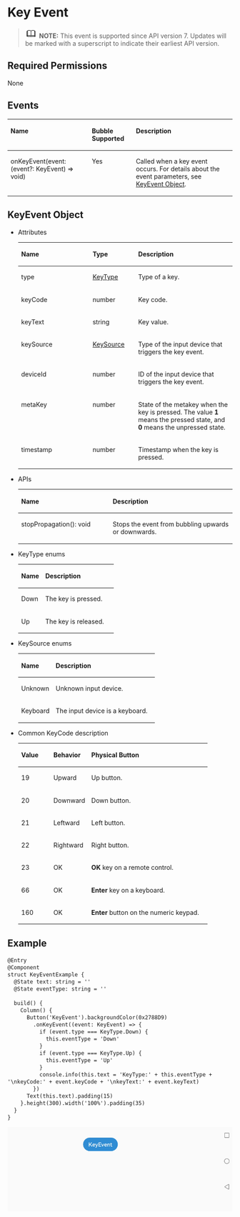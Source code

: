 # Key Event<a name="EN-US_TOPIC_0000001192915122"></a>

>![](../../public_sys-resources/icon-note.gif) **NOTE:** 
>This event is supported since API version 7. Updates will be marked with a superscript to indicate their earliest API version.

## Required Permissions<a name="section781125411508"></a>

None

## Events<a name="section2158223135910"></a>

<a name="table1721263545919"></a>
<table><thead align="left"><tr id="row1021273545912"><th class="cellrowborder" colspan="2" valign="top" id="mcps1.1.5.1.1"><p id="p8212635135919"><a name="p8212635135919"></a><a name="p8212635135919"></a>Name</p>
</th>
<th class="cellrowborder" valign="top" id="mcps1.1.5.1.2"><p id="p1321253510597"><a name="p1321253510597"></a><a name="p1321253510597"></a>Bubble Supported</p>
</th>
<th class="cellrowborder" valign="top" id="mcps1.1.5.1.3"><p id="p1421211354599"><a name="p1421211354599"></a><a name="p1421211354599"></a>Description</p>
</th>
</tr>
</thead>
<tbody><tr id="row112122035115916"><td class="cellrowborder" colspan="2" valign="top" headers="mcps1.1.5.1.1 "><p id="p1221214357594"><a name="p1221214357594"></a><a name="p1221214357594"></a>onKeyEvent(event: (event?: KeyEvent) =&gt; void)</p>
</td>
<td class="cellrowborder" valign="top" headers="mcps1.1.5.1.2 "><p id="p102121035145917"><a name="p102121035145917"></a><a name="p102121035145917"></a>Yes</p>
</td>
<td class="cellrowborder" valign="top" headers="mcps1.1.5.1.3 "><p id="p22121535105920"><a name="p22121535105920"></a><a name="p22121535105920"></a>Called when a key event occurs. For details about the event parameters, see <a href="#section3668926124018">KeyEvent Object</a>.</p>
</td>
</tr>
</tbody>
</table>

## KeyEvent Object<a name="section3668926124018"></a>

-   Attributes

    <a name="table53243322214"></a>
    <table><thead align="left"><tr id="row832453172215"><th class="cellrowborder" valign="top" width="33.29332933293329%" id="mcps1.1.4.1.1"><p id="p113242319226"><a name="p113242319226"></a><a name="p113242319226"></a>Name</p>
    </th>
    <th class="cellrowborder" valign="top" width="21.26212621262126%" id="mcps1.1.4.1.2"><p id="p183242030221"><a name="p183242030221"></a><a name="p183242030221"></a>Type</p>
    </th>
    <th class="cellrowborder" valign="top" width="45.44454445444545%" id="mcps1.1.4.1.3"><p id="p143241031224"><a name="p143241031224"></a><a name="p143241031224"></a>Description</p>
    </th>
    </tr>
    </thead>
    <tbody><tr id="row43244322214"><td class="cellrowborder" valign="top" width="33.29332933293329%" headers="mcps1.1.4.1.1 "><p id="p1324631229"><a name="p1324631229"></a><a name="p1324631229"></a>type</p>
    </td>
    <td class="cellrowborder" valign="top" width="21.26212621262126%" headers="mcps1.1.4.1.2 "><p id="p4324203182211"><a name="p4324203182211"></a><a name="p4324203182211"></a><a href="#li15552046124817">KeyType</a></p>
    </td>
    <td class="cellrowborder" valign="top" width="45.44454445444545%" headers="mcps1.1.4.1.3 "><p id="p13241232225"><a name="p13241232225"></a><a name="p13241232225"></a>Type of a key.</p>
    </td>
    </tr>
    <tr id="row9324532224"><td class="cellrowborder" valign="top" width="33.29332933293329%" headers="mcps1.1.4.1.1 "><p id="p153241932220"><a name="p153241932220"></a><a name="p153241932220"></a>keyCode</p>
    </td>
    <td class="cellrowborder" valign="top" width="21.26212621262126%" headers="mcps1.1.4.1.2 "><p id="p113244332215"><a name="p113244332215"></a><a name="p113244332215"></a>number</p>
    </td>
    <td class="cellrowborder" valign="top" width="45.44454445444545%" headers="mcps1.1.4.1.3 "><p id="p932412312226"><a name="p932412312226"></a><a name="p932412312226"></a>Key code.</p>
    </td>
    </tr>
    <tr id="row14324332229"><td class="cellrowborder" valign="top" width="33.29332933293329%" headers="mcps1.1.4.1.1 "><p id="p332412302213"><a name="p332412302213"></a><a name="p332412302213"></a>keyText</p>
    </td>
    <td class="cellrowborder" valign="top" width="21.26212621262126%" headers="mcps1.1.4.1.2 "><p id="p1232515372212"><a name="p1232515372212"></a><a name="p1232515372212"></a>string</p>
    </td>
    <td class="cellrowborder" valign="top" width="45.44454445444545%" headers="mcps1.1.4.1.3 "><p id="p032510312221"><a name="p032510312221"></a><a name="p032510312221"></a>Key value.</p>
    </td>
    </tr>
    <tr id="row1032543162211"><td class="cellrowborder" valign="top" width="33.29332933293329%" headers="mcps1.1.4.1.1 "><p id="p932517352210"><a name="p932517352210"></a><a name="p932517352210"></a>keySource</p>
    </td>
    <td class="cellrowborder" valign="top" width="21.26212621262126%" headers="mcps1.1.4.1.2 "><p id="p832533172211"><a name="p832533172211"></a><a name="p832533172211"></a><a href="#li19778175915485">KeySource</a></p>
    </td>
    <td class="cellrowborder" valign="top" width="45.44454445444545%" headers="mcps1.1.4.1.3 "><p id="p1432563132211"><a name="p1432563132211"></a><a name="p1432563132211"></a>Type of the input device that triggers the key event.</p>
    </td>
    </tr>
    <tr id="row732533102212"><td class="cellrowborder" valign="top" width="33.29332933293329%" headers="mcps1.1.4.1.1 "><p id="p332514311229"><a name="p332514311229"></a><a name="p332514311229"></a>deviceId</p>
    </td>
    <td class="cellrowborder" valign="top" width="21.26212621262126%" headers="mcps1.1.4.1.2 "><p id="p1325637223"><a name="p1325637223"></a><a name="p1325637223"></a>number</p>
    </td>
    <td class="cellrowborder" valign="top" width="45.44454445444545%" headers="mcps1.1.4.1.3 "><p id="p153258312221"><a name="p153258312221"></a><a name="p153258312221"></a>ID of the input device that triggers the key event.</p>
    </td>
    </tr>
    <tr id="row732523172210"><td class="cellrowborder" valign="top" width="33.29332933293329%" headers="mcps1.1.4.1.1 "><p id="p93254332219"><a name="p93254332219"></a><a name="p93254332219"></a>metaKey</p>
    </td>
    <td class="cellrowborder" valign="top" width="21.26212621262126%" headers="mcps1.1.4.1.2 "><p id="p113256392210"><a name="p113256392210"></a><a name="p113256392210"></a>number</p>
    </td>
    <td class="cellrowborder" valign="top" width="45.44454445444545%" headers="mcps1.1.4.1.3 "><p id="p173264317227"><a name="p173264317227"></a><a name="p173264317227"></a>State of the metakey when the key is pressed. The value <strong id="b2452841763"><a name="b2452841763"></a><a name="b2452841763"></a>1</strong> means the pressed state, and <strong id="b836913917620"><a name="b836913917620"></a><a name="b836913917620"></a>0</strong> means the unpressed state.</p>
    </td>
    </tr>
    <tr id="row19326339229"><td class="cellrowborder" valign="top" width="33.29332933293329%" headers="mcps1.1.4.1.1 "><p id="p1532643112211"><a name="p1532643112211"></a><a name="p1532643112211"></a>timestamp</p>
    </td>
    <td class="cellrowborder" valign="top" width="21.26212621262126%" headers="mcps1.1.4.1.2 "><p id="p183269319227"><a name="p183269319227"></a><a name="p183269319227"></a>number</p>
    </td>
    <td class="cellrowborder" valign="top" width="45.44454445444545%" headers="mcps1.1.4.1.3 "><p id="p83262322214"><a name="p83262322214"></a><a name="p83262322214"></a>Timestamp when the key is pressed.</p>
    </td>
    </tr>
    </tbody>
    </table>


-   APIs

    <a name="table16480191335813"></a>
    <table><thead align="left"><tr id="row948041318587"><th class="cellrowborder" valign="top" width="42.68%" id="mcps1.1.3.1.1"><p id="p3480181310588"><a name="p3480181310588"></a><a name="p3480181310588"></a>Name</p>
    </th>
    <th class="cellrowborder" valign="top" width="57.32000000000001%" id="mcps1.1.3.1.2"><p id="p1148014131585"><a name="p1148014131585"></a><a name="p1148014131585"></a>Description</p>
    </th>
    </tr>
    </thead>
    <tbody><tr id="row1448011395810"><td class="cellrowborder" valign="top" width="42.68%" headers="mcps1.1.3.1.1 "><p id="p1748011130582"><a name="p1748011130582"></a><a name="p1748011130582"></a>stopPropagation(): void</p>
    </td>
    <td class="cellrowborder" valign="top" width="57.32000000000001%" headers="mcps1.1.3.1.2 "><p id="p11480413125814"><a name="p11480413125814"></a><a name="p11480413125814"></a>Stops the event from bubbling upwards or downwards.</p>
    </td>
    </tr>
    </tbody>
    </table>

-   <a name="li15552046124817"></a>KeyType enums

    <a name="table12144170154116"></a>
    <table><thead align="left"><tr id="row1314430184118"><th class="cellrowborder" valign="top" width="25.2%" id="mcps1.1.3.1.1"><p id="p1614414014416"><a name="p1614414014416"></a><a name="p1614414014416"></a>Name</p>
    </th>
    <th class="cellrowborder" valign="top" width="74.8%" id="mcps1.1.3.1.2"><p id="p1314415074113"><a name="p1314415074113"></a><a name="p1314415074113"></a>Description</p>
    </th>
    </tr>
    </thead>
    <tbody><tr id="row61441505417"><td class="cellrowborder" valign="top" width="25.2%" headers="mcps1.1.3.1.1 "><p id="p191443034117"><a name="p191443034117"></a><a name="p191443034117"></a>Down</p>
    </td>
    <td class="cellrowborder" valign="top" width="74.8%" headers="mcps1.1.3.1.2 "><p id="p121447017412"><a name="p121447017412"></a><a name="p121447017412"></a>The key is pressed.</p>
    </td>
    </tr>
    <tr id="row20144801418"><td class="cellrowborder" valign="top" width="25.2%" headers="mcps1.1.3.1.1 "><p id="p17145110194110"><a name="p17145110194110"></a><a name="p17145110194110"></a>Up</p>
    </td>
    <td class="cellrowborder" valign="top" width="74.8%" headers="mcps1.1.3.1.2 "><p id="p171454015415"><a name="p171454015415"></a><a name="p171454015415"></a>The key is released.</p>
    </td>
    </tr>
    </tbody>
    </table>


-   <a name="li19778175915485"></a>KeySource enums

    <a name="table9370949114019"></a>
    <table><thead align="left"><tr id="row1237015492406"><th class="cellrowborder" valign="top" width="25.2%" id="mcps1.1.3.1.1"><p id="p1637014974014"><a name="p1637014974014"></a><a name="p1637014974014"></a>Name</p>
    </th>
    <th class="cellrowborder" valign="top" width="74.8%" id="mcps1.1.3.1.2"><p id="p16370174924013"><a name="p16370174924013"></a><a name="p16370174924013"></a>Description</p>
    </th>
    </tr>
    </thead>
    <tbody><tr id="row8370749184018"><td class="cellrowborder" valign="top" width="25.2%" headers="mcps1.1.3.1.1 "><p id="p7370114974013"><a name="p7370114974013"></a><a name="p7370114974013"></a>Unknown</p>
    </td>
    <td class="cellrowborder" valign="top" width="74.8%" headers="mcps1.1.3.1.2 "><p id="p1537034917408"><a name="p1537034917408"></a><a name="p1537034917408"></a>Unknown input device.</p>
    </td>
    </tr>
    <tr id="row137024915409"><td class="cellrowborder" valign="top" width="25.2%" headers="mcps1.1.3.1.1 "><p id="p19370349134011"><a name="p19370349134011"></a><a name="p19370349134011"></a>Keyboard</p>
    </td>
    <td class="cellrowborder" valign="top" width="74.8%" headers="mcps1.1.3.1.2 "><p id="p437064913405"><a name="p437064913405"></a><a name="p437064913405"></a>The input device is a keyboard.</p>
    </td>
    </tr>
    </tbody>
    </table>

-   Common KeyCode description

    <a name="t2c492df6ccd147b5854b71c189da0b33"></a>
    <table><thead align="left"><tr id="r461911d4ccce42b5bee4715daf04e2f2"><th class="cellrowborder" valign="top" width="17%" id="mcps1.1.4.1.1"><p id="ae0aa377969e64f3093c9da590c028f4a"><a name="ae0aa377969e64f3093c9da590c028f4a"></a><a name="ae0aa377969e64f3093c9da590c028f4a"></a>Value</p>
    </th>
    <th class="cellrowborder" valign="top" width="20%" id="mcps1.1.4.1.2"><p id="a49107360a6c847c8949a193b78b096d5"><a name="a49107360a6c847c8949a193b78b096d5"></a><a name="a49107360a6c847c8949a193b78b096d5"></a>Behavior</p>
    </th>
    <th class="cellrowborder" valign="top" width="63%" id="mcps1.1.4.1.3"><p id="af9bff2c0e0b046f5be5996e347a19585"><a name="af9bff2c0e0b046f5be5996e347a19585"></a><a name="af9bff2c0e0b046f5be5996e347a19585"></a>Physical Button</p>
    </th>
    </tr>
    </thead>
    <tbody><tr id="rd5955edc33f54b80b911dab12cc45b02"><td class="cellrowborder" valign="top" width="17%" headers="mcps1.1.4.1.1 "><p id="ade7af794b1a543a88d635a814313aa53"><a name="ade7af794b1a543a88d635a814313aa53"></a><a name="ade7af794b1a543a88d635a814313aa53"></a>19</p>
    </td>
    <td class="cellrowborder" valign="top" width="20%" headers="mcps1.1.4.1.2 "><p id="a007d4aa2ac6f4721a0336db748594084"><a name="a007d4aa2ac6f4721a0336db748594084"></a><a name="a007d4aa2ac6f4721a0336db748594084"></a>Upward</p>
    </td>
    <td class="cellrowborder" valign="top" width="63%" headers="mcps1.1.4.1.3 "><p id="a90e47b7457d945e697b75fa7f3a18c35"><a name="a90e47b7457d945e697b75fa7f3a18c35"></a><a name="a90e47b7457d945e697b75fa7f3a18c35"></a>Up button.</p>
    </td>
    </tr>
    <tr id="r4bc5f674a74344c8abcb362929e1005b"><td class="cellrowborder" valign="top" width="17%" headers="mcps1.1.4.1.1 "><p id="aff3cba4d7a9f4fa7be1e2cdf29916c3b"><a name="aff3cba4d7a9f4fa7be1e2cdf29916c3b"></a><a name="aff3cba4d7a9f4fa7be1e2cdf29916c3b"></a>20</p>
    </td>
    <td class="cellrowborder" valign="top" width="20%" headers="mcps1.1.4.1.2 "><p id="af895a1908bd44341b22a809e23fa2316"><a name="af895a1908bd44341b22a809e23fa2316"></a><a name="af895a1908bd44341b22a809e23fa2316"></a>Downward</p>
    </td>
    <td class="cellrowborder" valign="top" width="63%" headers="mcps1.1.4.1.3 "><p id="a84188d2c586243e79c6d33386f81afe3"><a name="a84188d2c586243e79c6d33386f81afe3"></a><a name="a84188d2c586243e79c6d33386f81afe3"></a>Down button.</p>
    </td>
    </tr>
    <tr id="rcb8ae2a1d06247c19f1658b486365c33"><td class="cellrowborder" valign="top" width="17%" headers="mcps1.1.4.1.1 "><p id="aece5938bafb941aea43f2023bc0d8e7b"><a name="aece5938bafb941aea43f2023bc0d8e7b"></a><a name="aece5938bafb941aea43f2023bc0d8e7b"></a>21</p>
    </td>
    <td class="cellrowborder" valign="top" width="20%" headers="mcps1.1.4.1.2 "><p id="a918cde8697b642eaa17fc8bb5e159fbd"><a name="a918cde8697b642eaa17fc8bb5e159fbd"></a><a name="a918cde8697b642eaa17fc8bb5e159fbd"></a>Leftward</p>
    </td>
    <td class="cellrowborder" valign="top" width="63%" headers="mcps1.1.4.1.3 "><p id="a9285bc852f844be5b1b8c6291166cf1d"><a name="a9285bc852f844be5b1b8c6291166cf1d"></a><a name="a9285bc852f844be5b1b8c6291166cf1d"></a>Left button.</p>
    </td>
    </tr>
    <tr id="r8df67c24c07b428aaaeee859f1b17701"><td class="cellrowborder" valign="top" width="17%" headers="mcps1.1.4.1.1 "><p id="a501c6f67ac564af2a2270d3f44cacc48"><a name="a501c6f67ac564af2a2270d3f44cacc48"></a><a name="a501c6f67ac564af2a2270d3f44cacc48"></a>22</p>
    </td>
    <td class="cellrowborder" valign="top" width="20%" headers="mcps1.1.4.1.2 "><p id="a45ea66b3a96f4d74b057c714b3659faa"><a name="a45ea66b3a96f4d74b057c714b3659faa"></a><a name="a45ea66b3a96f4d74b057c714b3659faa"></a>Rightward</p>
    </td>
    <td class="cellrowborder" valign="top" width="63%" headers="mcps1.1.4.1.3 "><p id="af1a6068683fe40b3a902770479a5869d"><a name="af1a6068683fe40b3a902770479a5869d"></a><a name="af1a6068683fe40b3a902770479a5869d"></a>Right button.</p>
    </td>
    </tr>
    <tr id="rf83f1de192fc4e43819d40cd4dd9d5c5"><td class="cellrowborder" valign="top" width="17%" headers="mcps1.1.4.1.1 "><p id="a357e75de4e3d4bfea63740239a91a233"><a name="a357e75de4e3d4bfea63740239a91a233"></a><a name="a357e75de4e3d4bfea63740239a91a233"></a>23</p>
    </td>
    <td class="cellrowborder" valign="top" width="20%" headers="mcps1.1.4.1.2 "><p id="a156cfdca6ee24c2a831f9ed1fe750faa"><a name="a156cfdca6ee24c2a831f9ed1fe750faa"></a><a name="a156cfdca6ee24c2a831f9ed1fe750faa"></a>OK</p>
    </td>
    <td class="cellrowborder" valign="top" width="63%" headers="mcps1.1.4.1.3 "><p id="a9b3f9045e7b84093b15f688654c68036"><a name="a9b3f9045e7b84093b15f688654c68036"></a><a name="a9b3f9045e7b84093b15f688654c68036"></a><strong id="b99251545123919"><a name="b99251545123919"></a><a name="b99251545123919"></a>OK</strong> key on a remote control.</p>
    </td>
    </tr>
    <tr id="r799b62b61f0e48b28dc378241cb1ee70"><td class="cellrowborder" valign="top" width="17%" headers="mcps1.1.4.1.1 "><p id="a9968d42723b14eaca3df9b5cb683ae9f"><a name="a9968d42723b14eaca3df9b5cb683ae9f"></a><a name="a9968d42723b14eaca3df9b5cb683ae9f"></a>66</p>
    </td>
    <td class="cellrowborder" valign="top" width="20%" headers="mcps1.1.4.1.2 "><p id="acae4c7acd744429eb8918859ef9e8c55"><a name="acae4c7acd744429eb8918859ef9e8c55"></a><a name="acae4c7acd744429eb8918859ef9e8c55"></a>OK</p>
    </td>
    <td class="cellrowborder" valign="top" width="63%" headers="mcps1.1.4.1.3 "><p id="ab0177a6dbd4c4838929efc57e77dffa8"><a name="ab0177a6dbd4c4838929efc57e77dffa8"></a><a name="ab0177a6dbd4c4838929efc57e77dffa8"></a><strong id="b274645143918"><a name="b274645143918"></a><a name="b274645143918"></a>Enter</strong> key on a keyboard.</p>
    </td>
    </tr>
    <tr id="rdd439f968c2c4bc394305ba7c7364203"><td class="cellrowborder" valign="top" width="17%" headers="mcps1.1.4.1.1 "><p id="aafaeeb563fff433e98bc2975130dded1"><a name="aafaeeb563fff433e98bc2975130dded1"></a><a name="aafaeeb563fff433e98bc2975130dded1"></a>160</p>
    </td>
    <td class="cellrowborder" valign="top" width="20%" headers="mcps1.1.4.1.2 "><p id="a45250b274d6d4fccb7805084114c6d57"><a name="a45250b274d6d4fccb7805084114c6d57"></a><a name="a45250b274d6d4fccb7805084114c6d57"></a>OK</p>
    </td>
    <td class="cellrowborder" valign="top" width="63%" headers="mcps1.1.4.1.3 "><p id="a90a580f492a54928a2d27bf7b9926221"><a name="a90a580f492a54928a2d27bf7b9926221"></a><a name="a90a580f492a54928a2d27bf7b9926221"></a><strong id="b17756191154011"><a name="b17756191154011"></a><a name="b17756191154011"></a>Enter</strong> button on the numeric keypad.</p>
    </td>
    </tr>
    </tbody>
    </table>


## Example<a name="section520994913452"></a>

```
@Entry
@Component
struct KeyEventExample {
  @State text: string = ''
  @State eventType: string = ''

  build() {
    Column() {
      Button('KeyEvent').backgroundColor(0x2788D9)
        .onKeyEvent((event: KeyEvent) => {
          if (event.type === KeyType.Down) {
            this.eventType = 'Down'
          }
          if (event.type === KeyType.Up) {
            this.eventType = 'Up'
          }
          console.info(this.text = 'KeyType:' + this.eventType + '\nkeyCode:' + event.keyCode + '\nkeyText:' + event.keyText)
        })
      Text(this.text).padding(15)
    }.height(300).width('100%').padding(35)
  }
}
```

![](figures/keyevent.gif)

